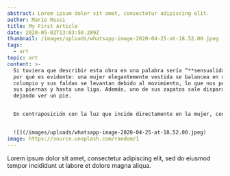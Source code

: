 ```yaml
---
abstract: Lorem ipsum dolor sit amet, consectetur adipiscing elit.
author: Mario Rossi
title: My First Article
date: 2020-05-02T13:03:50.289Z
thumbnail: /images/uploads/whatsapp-image-2020-04-25-at-18.52.00.jpeg
tags:
  - art
topic: art
content: >-
  Si tuviera que describir esta obra en una palabra sería “**sensualidad**“. El
  por qué es evidente: una mujer elegantemente vestida se balancea en un
  columpio y sus faldas se levantan debido al movimiento, lo que nos permite ver
  sus piernas y hasta una liga. Además, uno de sus zapatos sale disparado
  dejando ver un pie.


  En contraposición con la luz que incide directamente en la mujer, contrastan dos personajes masculinos. En las sombras de los árboles, sentado en un banco de piedra, un hombre de avanzada edad (como parece indicar su pelo blanco), controla el mecanismo de cuerdas que mueve el columpio de la mujer, seguramente su esposa. El personaje que cierra el grupo es un hombre aparentemente más joven, que está tumbado en primer término, mirando directamente a la mujer (y seguramente lo que hay bajo sus faldas). Este personaje ha sido interpretado como el amante, que se burla. Por tanto, **las tres figuras forman un triángulo,** tanto en el soporte plástico como en la vida real.


  ![](/images/uploads/whatsapp-image-2020-04-25-at-18.52.00.jpeg)
image: https://source.unsplash.com/random/1
---
```


Lorem ipsum dolor sit amet, consectetur adipiscing elit, sed do eiusmod tempor incididunt ut labore et dolore magna aliqua.
